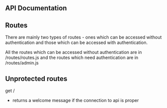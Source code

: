 API Documentation
---

Routes
---

There are mainly two types of routes - ones which can be accessed without authentication and those which can be accessed with authentication.

All the routes which can be accessed without authentication are in /routes/routes.js and the routes which need authentication are in /routes/admin.js

Unprotected routes
---
get /
  - returns a welcome message if the connection to api is proper
